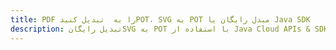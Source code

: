 ---title: PDF را به  تبدیل کنیدPOT، SVG به POT مبدل رایگان یا Java SDKdescription: تبدیل رایگانSVG به POT با استفاده از Java Cloud APIs & SDK همچنین اسناد PDF را در Cloud ایجاد، ویرایش و رندر کنید.---